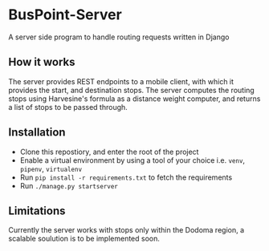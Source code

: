 # BusPoint-Server
A server side program to handle routing requests written in Django

## How it works
The server provides REST endpoints to a mobile client, with which it provides the start, and destination stops. 
The server computes the routing stops using Harvesine's formula as a distance weight computer, and returns a list of stops to be passed through.

## Installation
- Clone this repostiory, and enter the root of the project
- Enable a virtual environment by using a tool of your choice i.e. `venv`, `pipenv`, `virtualenv`
- Run  `pip install -r requirements.txt` to fetch the requirements
- Run `./manage.py startserver`

## Limitations
Currently the server works with stops only within the Dodoma region, a scalable soulution is to be implemented soon.
